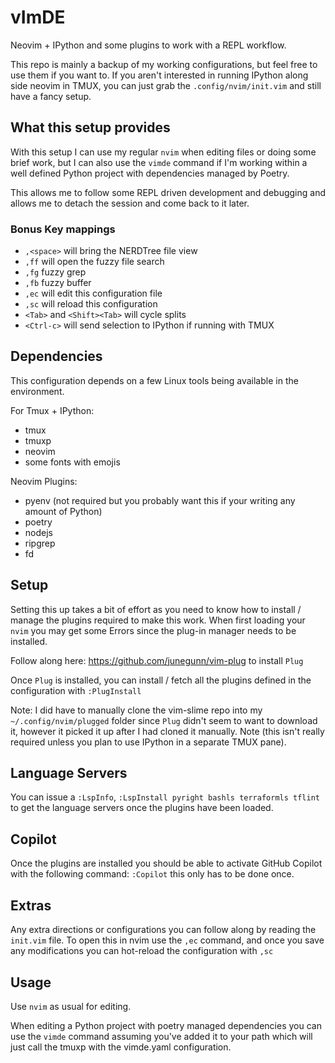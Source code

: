 # vImDE
Neovim + IPython and some plugins to work with a REPL workflow.

This repo is mainly a backup of my working configurations, but feel free to use them if you want to.
If you aren't interested in running IPython along side neovim in TMUX, you can just grab the `.config/nvim/init.vim` and still have a fancy setup.

## What this setup provides
With this setup I can use my regular `nvim` when editing files or doing some brief work, but I can also use the `vimde` command if I'm working within a well defined Python project with dependencies managed by Poetry.

This allows me to follow some REPL driven development and debugging and allows me to detach the session and come back to it later.

### Bonus Key mappings
- `,<space>` will bring the NERDTree file view
- `,ff` will open the fuzzy file search
- `,fg` fuzzy grep
- `,fb` fuzzy buffer
- `,ec` will edit this configuration file
- `,sc` will reload this configuration
- `<Tab>` and `<Shift><Tab>` will cycle splits
- `<Ctrl-c>` will send selection to IPython if running with TMUX

## Dependencies

This configuration depends on a few Linux tools being available in the environment.

For Tmux + IPython:
- tmux
- tmuxp
- neovim
- some fonts with emojis

Neovim Plugins:
- pyenv (not required but you probably want this if your writing any amount of Python)
- poetry
- nodejs
- ripgrep
- fd

## Setup
Setting this up takes a bit of effort as you need to know how to install / manage the plugins required to make this work.
When first loading your `nvim` you may get some Errors since the plug-in manager needs to be installed.

Follow along here: https://github.com/junegunn/vim-plug to install `Plug`

Once `Plug` is installed, you can install / fetch all the plugins defined in the configuration with `:PlugInstall`

Note: I did have to manually clone the vim-slime repo into my `~/.config/nvim/plugged` folder since `Plug` didn't seem to want to download it, however it picked it up after I had cloned it manually. Note (this isn't really required unless you plan to use IPython in a separate TMUX pane).

## Language Servers
You can issue a `:LspInfo`, `:LspInstall pyright bashls terraformls tflint` to get the language servers once the plugins have been loaded.

## Copilot
Once the plugins are installed you should be able to activate GitHub Copilot with the following command: `:Copilot` this only has to be done once.

## Extras

Any extra directions or configurations you can follow along by reading the `init.vim` file.
To open this in nvim use the `,ec` command, and once you save any modifications you can hot-reload the configuration with `,sc`

## Usage
Use `nvim` as usual for editing.

When editing a Python project with poetry managed dependencies you can use the `vimde` command assuming you've added it to your path which will just call the tmuxp with the vimde.yaml configuration.
